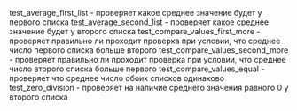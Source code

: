

test_average_first_list - проверяет какое среднее значение будет у первого списка
test_average_second_list - проверяет какое среднее значение будет у второго списка
test_compare_values_first_more - проверяет правильно ли проходит проверка при условии, что среднее число первого списка больше второго
test_compare_values_second_more - проверяет правильно ли проходит проверка при условии, что среднее число второго списка больше первого
test_compare_values_equal - проверяет что среднее число обоих списков одинаково
test_zero_division - проверяет на наличие среднего значения равного 0 у второго списка
